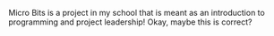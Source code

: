 Micro Bits is a project in my school that is meant as an introduction to programming and project leadership! Okay, maybe this is correct?